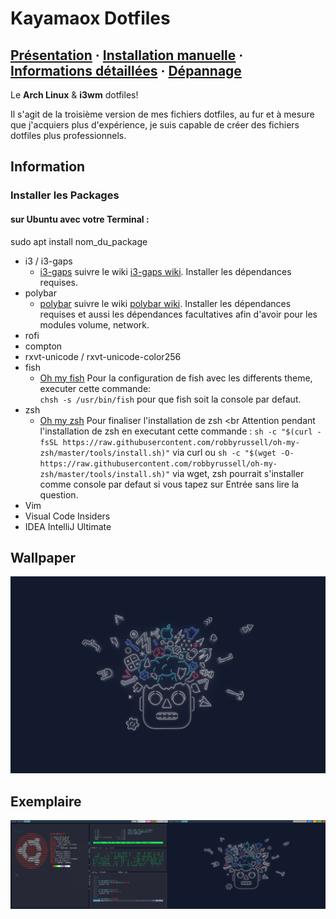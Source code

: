 # Kayamaox Dotfiles

## [Présentation](#showcase) · [Installation manuelle](#manual-installation) · [Informations détaillées](#detailed-information) · [Dépannage](#troubleshooting)

Le **Arch Linux** & **i3wm** dotfiles!

Il s'agit de la troisième version de mes fichiers dotfiles, au fur et à mesure que j'acquiers plus d'expérience, je suis capable de créer des fichiers dotfiles plus professionnels.

## Information

### Installer les Packages
#### sur Ubuntu avec votre Terminal :
sudo apt install nom_du_package
  * i3 / i3-gaps
  	- [i3-gaps](https://github.com/Airblader/i3) suivre le wiki [i3-gaps wiki](https://github.com/Airblader/i3/wiki). Installer les dépendances requises.
  * polybar
  	- [polybar](https://github.com/polybar/polybar) suivre le wiki [polybar wiki](https://github.com/polybar/polybar/wiki).
Installer les dépendances requises et aussi les dépendances facultatives afin d'avoir pour les modules volume, network.
  * rofi
  * compton
  * rxvt-unicode / rxvt-unicode-color256
  * fish 
  	- [Oh my fish](https://github.com/oh-my-fish/oh-my-fish) Pour la configuration de fish avec les differents theme, executer cette commande:<br> ``chsh -s /usr/bin/fish`` pour que fish soit la console par defaut.
  * zsh
    - [Oh my zsh](https://github.com/robbyrussell/oh-my-zsh) Pour finaliser l'installation de zsh <br Attention pendant l'installation de zsh en executant cette commande : ``sh -c "$(curl -fsSL https://raw.githubusercontent.com/robbyrussell/oh-my-zsh/master/tools/install.sh)"`` via curl ou ``sh -c "$(wget -O- https://raw.githubusercontent.com/robbyrussell/oh-my-zsh/master/tools/install.sh)"`` via wget, zsh pourrait s'installer comme console par defaut si vous tapez sur Entrée sans lire la question.
  * Vim
  * Visual Code Insiders
  * IDEA IntelliJ Ultimate
  
  ## Wallpaper
  ![Wallpaper](https://raw.githubusercontent.com/kayamaox/dotfiles/master/desktop.png "Wallpaper")
  
   ## Exemplaire
  ![Exemplaire](https://raw.githubusercontent.com/kayamaox/dotfiles/master/screenshot.png "Exemplaire")

